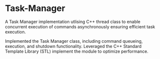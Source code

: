 # Task-Manager


A Task Manager implementation utlising C++ thread class to enable concurrent execution of commands asynchronously ensuring efficient task execution.

Implemented the Task Manager class, including command queueing, execution, and shutdown functionality. Leveraged the C++ Standard Template Library (STL) implement the module to optimize performance.

 
